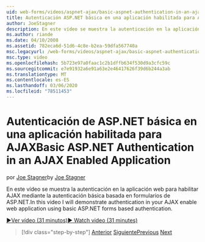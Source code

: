 ```yaml
---
uid: web-forms/videos/aspnet-ajax/basic-aspnet-authentication-in-an-ajax-enabled-application
title: Autenticación ASP.NET básica en una aplicación habilitada para AJAX | Microsoft Docs
author: JoeStagner
description: En este vídeo se muestra la autenticación en la aplicación web para habilitar AJAX mediante la autenticación básica basada en formularios de ASP.NET.
ms.author: riande
ms.date: 04/10/2008
ms.assetid: 782eca6d-51d6-4c8e-b2ea-59dfa567740a
msc.legacyurl: /web-forms/videos/aspnet-ajax/basic-aspnet-authentication-in-an-ajax-enabled-application
msc.type: video
ms.openlocfilehash: 5b723e97a0faac1c2b1dffb634f530d9a3cfc59c
ms.sourcegitcommit: e7e91932a6e91a63e2e46417626f39d6b244a3ab
ms.translationtype: MT
ms.contentlocale: es-ES
ms.lasthandoff: 03/06/2020
ms.locfileid: "78511453"
---
```

# <a name="basic-aspnet-authentication-in-an-ajax-enabled-application"></a><span data-ttu-id="f68ad-103">Autenticación de ASP.NET básica en una aplicación habilitada para AJAX</span><span class="sxs-lookup"><span data-stu-id="f68ad-103">Basic ASP.NET Authentication in an AJAX Enabled Application</span></span>

<span data-ttu-id="f68ad-104">por [Joe Stagner](https://github.com/JoeStagner)</span><span class="sxs-lookup"><span data-stu-id="f68ad-104">by [Joe Stagner](https://github.com/JoeStagner)</span></span>

<span data-ttu-id="f68ad-105">En este vídeo se muestra la autenticación en la aplicación web para habilitar AJAX mediante la autenticación básica basada en formularios de ASP.NET.</span><span class="sxs-lookup"><span data-stu-id="f68ad-105">In this video I will demonstrate authentication in your AJAX enable web application using basic ASP.NET forms based authentication.</span></span>

[<span data-ttu-id="f68ad-106">&#9654;Ver vídeo (31 minutos)</span><span class="sxs-lookup"><span data-stu-id="f68ad-106">&#9654; Watch video (31 minutes)</span></span>](https://channel9.msdn.com/Blogs/ASP-NET-Site-Videos/basic-aspnet-authentication-in-an-ajax-enabled-application)

> [!div class="step-by-step"]
> <span data-ttu-id="f68ad-107">[Anterior](implement-infinite-data-patterns-in-ajax.md)
> [Siguiente](how-to-dynamically-change-css-using-the-aspnet-ajax-updatepanel.md)</span><span class="sxs-lookup"><span data-stu-id="f68ad-107">[Previous](implement-infinite-data-patterns-in-ajax.md)
[Next](how-to-dynamically-change-css-using-the-aspnet-ajax-updatepanel.md)</span></span>
